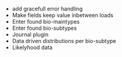 - add gracefull error handling
- Make fields keep value inbetween loads
- Enter found bio-maintypes
- Enter found bio-subtypes
- Journal plugin
- Data driven distributions per bio-subtype
- Likelyhood data